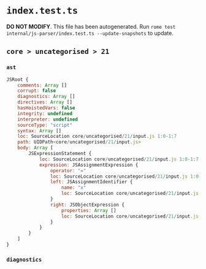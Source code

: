 # `index.test.ts`

**DO NOT MODIFY**. This file has been autogenerated. Run `rome test internal/js-parser/index.test.ts --update-snapshots` to update.

## `core > uncategorised > 21`

### `ast`

```javascript
JSRoot {
	comments: Array []
	corrupt: false
	diagnostics: Array []
	directives: Array []
	hasHoistedVars: false
	integrity: undefined
	interpreter: undefined
	sourceType: "script"
	syntax: Array []
	loc: SourceLocation core/uncategorised/21/input.js 1:0-1:7
	path: UIDPath<core/uncategorised/21/input.js>
	body: Array [
		JSExpressionStatement {
			loc: SourceLocation core/uncategorised/21/input.js 1:0-1:7
			expression: JSAssignmentExpression {
				operator: "="
				loc: SourceLocation core/uncategorised/21/input.js 1:0-1:7
				left: JSAssignmentIdentifier {
					name: "x"
					loc: SourceLocation core/uncategorised/21/input.js 1:0-1:1 (x)
				}
				right: JSObjectExpression {
					properties: Array []
					loc: SourceLocation core/uncategorised/21/input.js 1:4-1:7
				}
			}
		}
	]
}
```

### `diagnostics`

```

```
